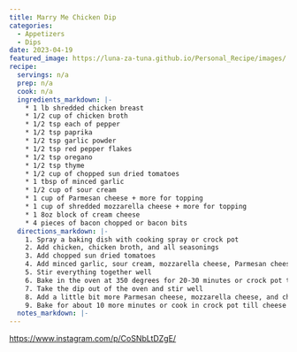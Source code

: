 ```yaml
---
title: Marry Me Chicken Dip
categories:
  - Appetizers
  - Dips
date: 2023-04-19
featured_image: https://luna-za-tuna.github.io/Personal_Recipe/images/
recipe:
  servings: n/a
  prep: n/a
  cook: n/a
  ingredients_markdown: |-
    * 1 lb shredded chicken breast
    * 1/2 cup of chicken broth
    * 1/2 tsp each of pepper
    * 1/2 tsp paprika
    * 1/2 tsp garlic powder
    * 1/2 tsp red pepper flakes
    * 1/2 tsp oregano
    * 1/2 tsp thyme
    * 1/2 cup of chopped sun dried tomatoes
    * 1 tbsp of minced garlic
    * 1/2 cup of sour cream
    * 1 cup of Parmesan cheese + more for topping
    * 1 cup of shredded mozzarella cheese + more for topping
    * 1 8oz block of cream cheese
    * 4 pieces of bacon chopped or bacon bits
  directions_markdown: |-
    1. Spray a baking dish with cooking spray or crock pot
    2. Add chicken, chicken broth, and all seasonings
    3. Add chopped sun dried tomatoes
    4. Add minced garlic, sour cream, mozzarella cheese, Parmesan cheese, and block of cream cheese
    5. Stir everything together well
    6. Bake in the oven at 350 degrees for 20-30 minutes or crock pot till melted and creamy 
    7. Take the dip out of the oven and stir well
    8. Add a little bit more Parmesan cheese, mozzarella cheese, and chopped up bacon
    9. Bake for about 10 more minutes or cook in crock pot till cheese is melted
  notes_markdown: |-
---
```

<https://www.instagram.com/p/CoSNbLtDZgE/>